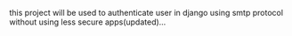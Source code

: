 this project will be used to authenticate user in django using smtp protocol without using less secure apps(updated)...
